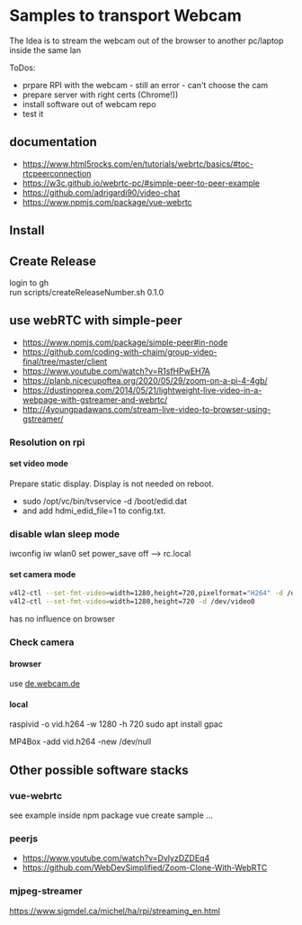 # Samples to transport Webcam

The Idea is to stream the webcam out of the browser to another pc/laptop inside the same lan

ToDos:

* prpare RPI with the webcam - still an error - can't choose the cam
* prepare server with right certs (Chrome!))
* install software out of webcam repo
* test it

## documentation

* <https://www.html5rocks.com/en/tutorials/webrtc/basics/#toc-rtcpeerconnection>
* <https://w3c.github.io/webrtc-pc/#simple-peer-to-peer-example>
* <https://github.com/adrigardi90/video-chat>
* <https://www.npmjs.com/package/vue-webrtc>

## Install

## Create Release

login to gh  
run scripts/createReleaseNumber.sh 0.1.0

## use webRTC with simple-peer

* <https://www.npmjs.com/package/simple-peer#in-node>
* <https://github.com/coding-with-chaim/group-video-final/tree/master/client>
* <https://www.youtube.com/watch?v=R1sfHPwEH7A>
* <https://planb.nicecupoftea.org/2020/05/29/zoom-on-a-pi-4-4gb/>
* <https://dustinoprea.com/2014/05/21/lightweight-live-video-in-a-webpage-with-gstreamer-and-webrtc/>
* <http://4youngpadawans.com/stream-live-video-to-browser-using-gstreamer/>

### Resolution on rpi

#### set video mode

Prepare static display. Display is not needed on reboot.

* sudo /opt/vc/bin/tvservice -d /boot/edid.dat
* and add hdmi_edid_file=1 to config.txt.


### disable wlan sleep mode

iwconfig
iw wlan0 set power_save off
--> rc.local

#### set camera mode

```bash
v4l2-ctl --set-fmt-video=width=1280,height=720,pixelformat="H264" -d /dev/video0
v4l2-ctl --set-fmt-video=width=1280,height=720 -d /dev/video0
```
has no influence on browser

### Check camera

#### browser

use [de.webcam.de](https://de.webcamtests.com/)

#### local

raspivid -o vid.h264 -w 1280 -h 720
sudo apt install gpac

MP4Box -add vid.h264 -new /dev/null

## Other possible software stacks

### vue-webrtc

see example inside npm package
vue create sample ...

### peerjs

* <https://www.youtube.com/watch?v=DvlyzDZDEq4>
* <https://github.com/WebDevSimplified/Zoom-Clone-With-WebRTC>

### mjpeg-streamer

<https://www.sigmdel.ca/michel/ha/rpi/streaming_en.html>